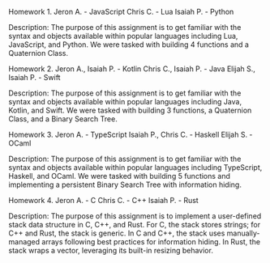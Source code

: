 Homework 1.
Jeron A. - JavaScript
Chris C. - Lua
Isaiah P. - Python

Description: The purpose of this assignment is to get familiar with the syntax and objects available within popular languages including Lua, JavaScript, and Python. We were tasked with building 4 functions and a Quaternion Class.

Homework 2.
Jeron A., Isaiah P. - Kotlin
Chris C., Isaiah P. - Java
Elijah S., Isaiah P. - Swift

Description: The purpose of this assignment is to get familiar with the syntax and objects available within popular languages including Java, Kotlin, and Swift. We were tasked with building 3 functions, a Quaternion Class, and a Binary Search Tree.

Homework 3.
Jeron A. - TypeScript
Isaiah P., Chris C. - Haskell
Elijah S. - OCaml

Description: The purpose of this assignment is to get familiar with the syntax and objects available within popular languages including TypeScript, Haskell, and OCaml. We were tasked with building 5 functions and implementing a persistent Binary Search Tree with information hiding.

Homework 4.
Jeron A. - C
Chris C. - C++
Isaiah P. - Rust

Description: The purpose of this assignment is to implement a user-defined stack data structure in C, C++, and Rust. For C, the stack stores strings; for C++ and Rust, the stack is generic. In C and C++, the stack uses manually-managed arrays following best practices for information hiding. In Rust, the stack wraps a vector, leveraging its built-in resizing behavior.
